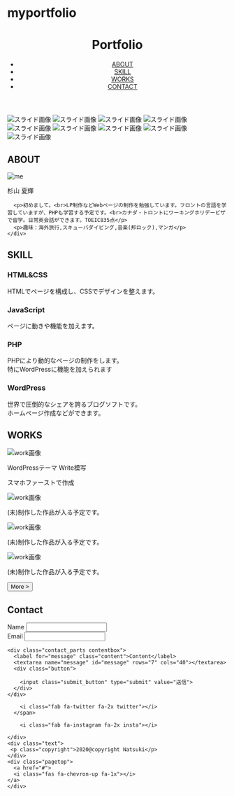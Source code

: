 # myportfolio
 <!DOCTYPE html>
<html lang="ja">
<head>
  <meta charset="UTF-8">
  <meta name="viewport" content="width=device-width, initial-scale=1.0">
  <meta name="description" content="ポートフォリオです。">  
  <meta name="keywords" content="portfolio">
  <script src="https://kit.fontawesome.com/b73f4d72af.js" crossorigin="anonymous"></script>
  <link href="https://fonts.googleapis.com/css2?family=Metal+Mania&display=swap" rel="stylesheet">
  <script src="https://cdnjs.cloudflare.com/ajax/libs/pace/1.0.2/pace.min.js"></script>
<link rel="stylesheet" href="https://cdnjs.cloudflare.com/ajax/libs/pace/1.0.2/themes/black/pace-theme-center-atom.min.css" />
  <title>Natsuki's Portfolio</title>
  <script src="jquery-3.5.1.min.js"></script>
  <link rel="stylesheet" href="./css/normalize.css">
  <link rel="stylesheet" href="./css/index.css">
</head>

<body>
 <header>
   <h1>Portfolio</h1>
   <nav class="nav nav_close">
     <ul>
       <li><a href="#about">ABOUT</a></li>
       <li><a href="#skill">SKILL</a></li>
       <li><a href="#works">WORKS</a></li>
       <li><a href="#contact">CONTACT</a></li>
     </ul>
   </nav>
    <div class="stick">
     <div class="humberger">
       <span class="top"></span>
       <span class="middle"></span>
       <span class="bottom"></span>
     </div>
   </div>
  </header>
  
  <!--スライドショー-->
  <div id="slideshow">
    <div class="slides">
     <img src="./img/np1.png" alt="スライド画像">
     <img src="./img/np2.png" alt="スライド画像">
     <img src="./img/np3.png" alt="スライド画像">
     <img src="./img/np4.png" alt="スライド画像">
     <img src="./img/np5.png" alt="スライド画像">
     <img src="./img/np6.png" alt="スライド画像">
     <img src="./img/np7.png" alt="スライド画像">
     <img src="./img/np8.png" alt="スライド画像"> 
     <img src="./img/np9.png" alt="スライド画像">
    </div>
  </div>
  <div id="about">
   <h2  class="effect_fade">ABOUT</h2>
    <p class="myimg"><img src="./img/S__260087811.png" alt="me" class="effect_fade"></p>
    <p class="name effect_fade">杉山 夏輝</p>
    <div class="intro">

      <p>初めまして。<br>LP制作などWebページの制作を勉強しています。フロントの言語を学習していますが、PHPも学習する予定です。<br>カナダ・トロントにワーキングホリデービザで留学。日常英会話ができます。TOEIC835点</p>
      <p>趣味：海外旅行,スキューバダイビング,音楽(邦ロック),マンガ</p>
    </div>
  </div>
<div id="skill">
  <h2  class="effect_fade">SKILL</h2>
  <div class="skillboxes">
    <div class="skillbox">
      <p>
        <i class="fas fa-code fa-5x effect_fade"></i>
      </p>
      <h3 class="effect_fade">HTML&CSS</h3>
      <p>HTMLでページを構成し、CSSでデザインを整えます。</p>
    </div>
    <div class="skillbox">
      <p>
        <i class="fab fa-js-square fa-5x effect_fade"></i>
      </p>
      <h3 class="effect_fade">JavaScript</h3>
      <p>ページに動きや機能を加えます。</p>
    </div>
    <div class="skillbox">
      <p>
        <i class="fab fa-php fa-5x effect_fade"></i>
      </p>
      <h3 class="effect_fade">PHP</h3>
      <p>PHPにより動的なページの制作をします。<br>特にWordPressに機能を加えられます</p>
    </div>
    <div class="skillbox">
      <p>
        <i class="fab fa-wordpress fa-5x effect_fade"></i>
      </p>
      <h3 class="effect_fade">WordPress</h3>
      <p>世界で圧倒的なシェアを誇るブログソフトです。<br>ホームページ作成などができます。</p>
    </div>
  </div>
</div>

<div id="works">
  <h2 class="effect_fade">WORKS</h2>
  <div class="workboxes">
   <div class="workbox effect_fade">
    <div class="work">
      <img src="cropped-nicole-honeywill-730102-unsplash.png" alt="work画像">
    </div>
    <div class="work_explain">
      <p>WordPressテーマ Write模写</p>
      <p>スマホファーストで作成</p>
    </div>
  </div>
   <div class="workbox effect_fade">
    <div class="work">
      <img src="photo-1533094692971-5f4c56ec1339.png" alt="work画像">
    </div>
    <div class="work_explain">
      <p>(未)制作した作品が入る予定です。</p>
    </div>
  </div>
   <div class="workbox effect_fade">
    <div class="work">
      <img src="photo-1533094692971-5f4c56ec1339.png" alt="work画像">
    </div>
    <div class="work_explain">
      <p>(未)制作した作品が入る予定です。</p>
    </div>
  </div>
   <div class="workbox effect_fade">
    <div class="work">
      <img src="photo-1533094692971-5f4c56ec1339.png" alt="work画像">
    </div>
    <div class="work_explain">
      <p>(未)制作した作品が入る予定です。</p>
    </div>
  </div>
 </div>
   <button type="button" class="more">More ></button> 
</div>

<div id="contact">
  <h2>Contact</h2>
  <form action="" method="post">
    <div class="contact_parts">
      <label for="name">Name</label>     <input type="text" name="NAME">
    </div>
    <div class="contact_parts">
      <label for="email">Email</label> 
      <input type="mail" name="email" id="email">
    </div>

    <div class="contact_parts contentbox">
      <label for="message" class="content">Content</label>
      <textarea name="message" id="message" rows="7" cols="40"></textarea>
      <div class="button"> 
  
        <input class="submit_button" type="submit" value="送信">
      </div>
    </div>

  </form>
</div>
  <footer>
    <div class="sns_icon">
      
        <i class="fab fa-twitter fa-2x twitter"></i>
      </span>
      
        <i class="fab fa-instagram fa-2x insta"></i>
      
    </div>
    <div class="text">
     <p class="copyright">2020@copyright Natsuki</p>
    </div>
    <div class="pagetop">
      <a href="#">
      <i class="fas fa-chevron-up fa-1x"></i>
    </a>  
    </div>
  </footer>
  <script src="script.js"></script>
</body>
</html> 
